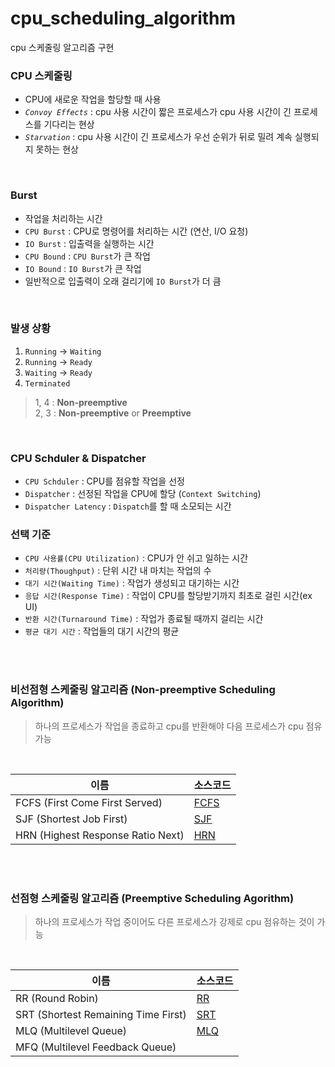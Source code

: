 # cpu_scheduling_algorithm

cpu 스케줄링 알고리즘 구현

### **CPU 스케줄링**
- CPU에 새로운 작업을 할당할 때 사용
- *`Convoy Effects`* : cpu 사용 시간이 짧은 프로세스가 cpu 사용 시간이 긴 프로세스를 기다리는 현상
- *`Starvation`* : cpu 사용 시간이 긴 프로세스가 우선 순위가 뒤로 밀려 계속 실행되지 못하는 현상

<br>

### **Burst**
- 작업을 처리하는 시간
- `CPU Burst` : CPU로 명령어를 처리하는 시간 (연산, I/O 요청)
- `IO Burst` : 입출력을 실행하는 시간
- `CPU Bound` : `CPU Burst`가 큰 작업
- `IO Bound` : `IO Burst`가 큰 작업
- 일반적으로 입출력이 오래 걸리기에 `IO Burst`가 더 큼

<br>

### **발생 상황**
1. `Running` -> `Waiting`
2. `Running` -> `Ready`
3. `Waiting` -> `Ready`
4. `Terminated`

> 1, 4 : **Non-preemptive**<br>
> 2, 3 : **Non-preemptive** or **Preemptive**

<br>

### **CPU Schduler & Dispatcher**
- `CPU Schduler` : CPU를 점유할 작업을 선정
- `Dispatcher` : 선정된 작업을 CPU에 할당 (`Context Switching`)
- `Dispatcher Latency` : `Dispatch`를 할 때 소모되는 시간

### **선택 기준**
- `CPU 사용률(CPU Utilization)` : CPU가 안 쉬고 일하는 시간
- `처리량(Thoughput)` : 단위 시간 내 마치는 작업의 수
- `대기 시간(Waiting Time)` : 작업가 생성되고 대기하는 시간
- `응답 시간(Response Time)` : 작업이 CPU를 할당받기까지 최초로 걸린 시간(ex UI)
- `반환 시간(Turnaround Time)` : 작업가 종료될 때까지 걸리는 시간
- `평균 대기 시간` : 작업들의 대기 시간의 평균

<br><br>

### 비선점형 스케줄링 알고리즘 (Non-preemptive Scheduling Algorithm)
> 하나의 프로세스가 작업을 종료하고 cpu를 반환해야 다음 프로세스가 cpu 점유 가능

<br>

| 이름 | 소스코드 |
|---|---|
| FCFS (First Come First Served) | [FCFS](./nonpreemptive/FCFS.cc) |
| SJF (Shortest Job First) | [SJF](./nonpreemptive/SJF.cc) |
| HRN (Highest Response Ratio Next) | [HRN](./nonpreemptive/HRN.cc) |

<br><br>

### 선점형 스케줄링 알고리즘 (Preemptive Scheduling Agorithm)
> 하나의 프로세스가 작업 중이어도 다른 프로세스가 강제로 cpu 점유하는 것이 가능

<br>

| 이름 | 소스코드 |
|---|---|
| RR (Round Robin) | [RR](./preemptive/RR.cc) |
| SRT (Shortest Remaining Time First) | [SRT](./preemptive/SRT.cc) |
| MLQ (Multilevel Queue) | [MLQ](./preemptive/MLQ.cc) |
| MFQ (Multilevel Feedback Queue) | |
